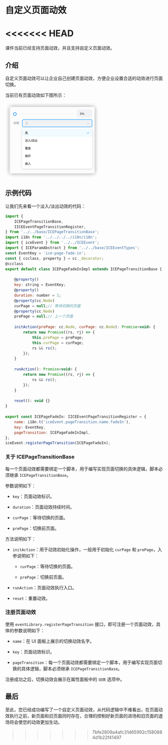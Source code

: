 # 自定义页面动效

<<<<<<< HEAD
=======
课件当前已经支持页面动效，并且支持自定义页面动效。

## 介绍

自定义页面动效可以让企业自己创建页面动效，方便企业设置合适的动效进行页面切换。

当前已有页面动效如下图所示：

![动效](img/pageTransitionList.png)

## 示例代码

让我们先来看一个淡入/淡出动效的代码：

```javascript
import {
    ICEPageTransitionBase,
    IICEEventPageTransitionRegister,
} from '../../base/ICEPageTransitionBase';
import i18n from '../../../../i18n/i18n';
import { iceEvent } from '../../ICEEvent';
import { ICEParamAbstract } from '../../base/ICEEventTypes';
const EventKey = 'ice-page-fade-in';
const { ccclass, property } = cc._decorator;
@ccclass
export default class ICEPageFadeInImpl extends ICEPageTransitionBase {
   
    @property()
    key: string = EventKey;
    @property()
    duration: number = 1;
    @property(cc.Node)
    curPage = null;// 等待切换的页面
    @property(cc.Node)
    prePage = null;// 上一个页面

    initAction(prePage: cc.Node, curPage: cc.Node): Promise<void> {
        return new Promise((rs, rj) => {
            this.prePage = prePage;
            this.curPage = curPage;
            rs && rs();
        });
    }

    runAction(): Promise<void> {
        return new Promise((rs, rj) => {
            rs && rs();
        });
    }

    reset(): void {}
}

export const ICEPageFadeIn: IICEEventPageTransitionRegister = {
    name: i18n.t('iceEvent.pageTransition.name.fadeIn'),
    key: EventKey,
    pageTransition: ICEPageFadeInImpl,
};
iceEvent.registerPageTransition(ICEPageFadeIn);
```

### 关于 ICEPageTransitionBase

每一个页面动效都需要绑定一个脚本，用于编写实现页面切换的具体逻辑，脚本必须继承 `ICEPageTransitionBase`。

参数说明如下：

- `key`：页面动效标识。

- `duration`：页面动效持续时间。

- `curPage`：等待切换的页面。

- `prePage`：切换前页面。

方法说明如下：

- `initAction`：用于动效初始化操作，一般用于初始化 `curPage` 和 `prePage`，入参说明如下：

    - `curPage`：等待切换的页面。

    - `prePage`：切换前页面。

- `runAction`：页面动效执行入口。

- `reset`：重置动效。

### 注册页面动效

使用 `eventLibrary.registerPageTransition` 接口，即可注册一个页面动效，具体的参数说明如下：

- `name`：在 UI 面板上展示的切换动效名字。

- `key`：页面动效标识。

- `pageTransition`：每一个页面动效都需要绑定一个脚本，用于编写实现页面切换的具体逻辑，脚本必须继承 `ICEPageTransitionBase`。

注册成功之后，切换动效会展示在属性面板中的 `动效` 选项中。

## 最后

至此，您已经成功编写了一个自定义页面动效，从代码逻辑中不难看出，在页面动效执行之前，新页面和旧页面同时存在，合理的控制好新页面的进场和旧页面的退场将会使您的动效更加生动。
>>>>>>> 7bfe2809a4afc31d65992c1580884d1b22f41497
